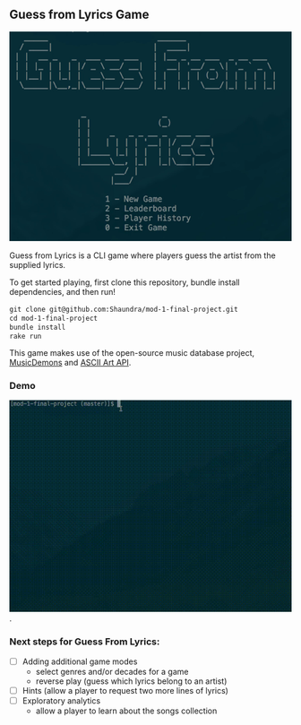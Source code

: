 ## Guess from Lyrics Game

![menu](app/assets/guess_from_lyrics_top_menu.png)

Guess from Lyrics is a CLI game where players guess the artist from the supplied lyrics.

To get started playing, first clone this repository, bundle install dependencies, and then run!

```
git clone git@github.com:Shaundra/mod-1-final-project.git
cd mod-1-final-project
bundle install
rake run
```

This game makes use of the open-source music database project, [MusicDemons](https://musicdemons.com/api) and [ASCII Art API](https://artii.herokuapp.com/).

### Demo
![demo](app/assets/demo.gif).

### Next steps for Guess From Lyrics:
- [ ] Adding additional game modes
  - select genres and/or decades for a game
  - reverse play (guess which lyrics belong to an artist)
- [ ] Hints (allow a player to request two more lines of lyrics)
- [ ] Exploratory analytics
  - allow a player to learn about the songs collection
